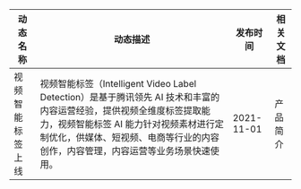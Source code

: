 ﻿| 动态名称         | 动态描述                                                     | 发布时间   | 相关文档 |
| ---------------- | ------------------------------------------------------------ | ---------- | -------- |
| 视频智能标签上线 | 视频智能标签（Intelligent Video Label Detection）是基于腾讯领先 AI 技术和丰富的内容运营经验，提供视频全维度标签提取能力，视频智能标签 AI 能力针对视频素材进行定制优化，供媒体、短视频、电商等行业的内容创作，内容管理，内容运营等业务场景快速使用。 | 2021-11-01 | 产品简介 |